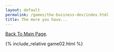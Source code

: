 ```yaml
---
layout: default
permalink: /games/the-business-dev/index.html
title: The more you have...
---
```


[Back To Main Page](makoteo.github.io/blog).

{% include_relative game02.html %}